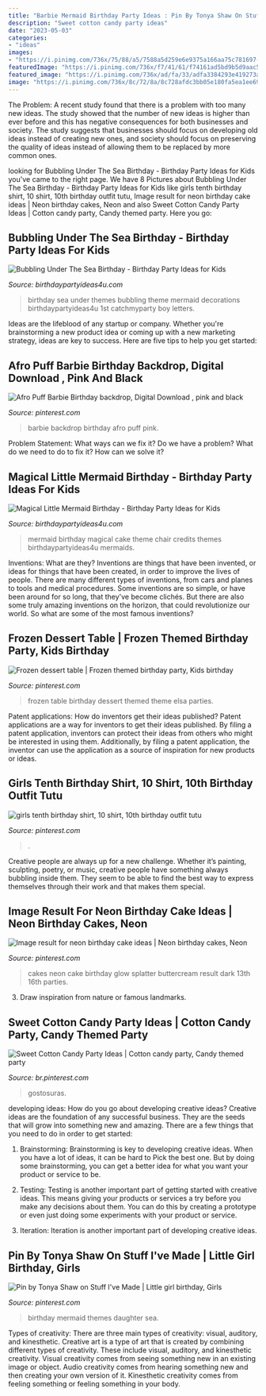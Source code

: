 ```yaml
---
title: "Barbie Mermaid Birthday Party Ideas : Pin By Tonya Shaw On Stuff I&#039;ve Made"
description: "Sweet cotton candy party ideas"
date: "2023-05-03"
categories:
- "ideas"
images:
- "https://i.pinimg.com/736x/75/88/a5/7588a5d259e6e9375a166aa75c781697--neon-birthday-cakes-splatter-cake.jpg"
featuredImage: "https://i.pinimg.com/736x/f7/41/61/f74161ad5bd9b5d9aac5ae9cf94e0e98.jpg"
featured_image: "https://i.pinimg.com/736x/ad/fa/33/adfa3384293e419273aaa66fb2280640.jpg"
image: "https://i.pinimg.com/736x/8c/72/8a/8c728afdc3bb05e180fa5ea1ee69bc7c--mermaid-birthday-party-ideas-little-mermaid-birthday.jpg"
---
```



The Problem:
A recent study found that there is a problem with too many new ideas. The study showed that the number of new ideas is higher than ever before and this has negative consequences for both businesses and society. The study suggests that businesses should focus on developing old ideas instead of creating new ones, and society should focus on preserving the quality of ideas instead of allowing them to be replaced by more common ones.

	

		
looking for Bubbling Under The Sea Birthday - Birthday Party Ideas for Kids you've came to the right page. We have 8 Pictures about Bubbling Under The Sea Birthday - Birthday Party Ideas for Kids like girls tenth birthday shirt, 10 shirt, 10th birthday outfit tutu, Image result for neon birthday cake ideas | Neon birthday cakes, Neon and also Sweet Cotton Candy Party Ideas | Cotton candy party, Candy themed party. Here you go:
		
    
## Bubbling Under The Sea Birthday - Birthday Party Ideas For Kids

<img loading=lazy src="https://www.birthdaypartyideas4u.com/wp-content/uploads/2017/03/Bubbling-Under-The-Sea-Birthday-One-Letters-600x891.jpg" onerror="this.onerror=null;this.src='https://tse2.mm.bing.net/th?id=OIP.h6GSUECiNyScd-fkrlW7rQHaK_&amp;pid=15.1';" alt="Bubbling Under The Sea Birthday - Birthday Party Ideas for Kids">

_Source: birthdaypartyideas4u.com_

>birthday sea under themes bubbling theme mermaid decorations birthdaypartyideas4u 1st catchmyparty boy letters. 

	

Ideas are the lifeblood of any startup or company. Whether you're brainstorming a new product idea or coming up with a new marketing strategy, ideas are key to success. Here are five tips to help you get started: 

    
## Afro Puff Barbie Birthday Backdrop, Digital Download , Pink And Black

<img loading=lazy src="https://i.pinimg.com/736x/f7/41/61/f74161ad5bd9b5d9aac5ae9cf94e0e98.jpg" onerror="this.onerror=null;this.src='https://tse3.mm.bing.net/th?id=OIP.x_fJxW352BnASZWNVtrGqgHaKX&amp;pid=15.1';" alt="Afro Puff Barbie Birthday backdrop, Digital Download , pink and black">

_Source: pinterest.com_

>barbie backdrop birthday afro puff pink. 

	

Problem Statement: What ways can we fix it?
Do we have a problem?
What do we need to do to fix it?
How can we solve it?

    
## Magical Little Mermaid Birthday - Birthday Party Ideas For Kids

<img loading=lazy src="https://www.birthdaypartyideas4u.com/wp-content/uploads/2017/02/Magical-Little-Mermaid-Birthday-Blue-Cake-600x583.jpg" onerror="this.onerror=null;this.src='https://tse3.mm.bing.net/th?id=OIP.kiE0DFj8we3upF80y4nicQHaHM&amp;pid=15.1';" alt="Magical Little Mermaid Birthday - Birthday Party Ideas for Kids">

_Source: birthdaypartyideas4u.com_

>mermaid birthday magical cake theme chair credits themes birthdaypartyideas4u mermaids. 

	

Inventions: What are they?
Inventions are things that have been invented, or ideas for things that have been created, in order to improve the lives of people. There are many different types of inventions, from cars and planes to tools and medical procedures. Some inventions are so simple, or have been around for so long, that they've become clichés. But there are also some truly amazing inventions on the horizon, that could revolutionize our world. So what are some of the most famous inventions?

    
## Frozen Dessert Table | Frozen Themed Birthday Party, Kids Birthday

<img loading=lazy src="https://i.pinimg.com/736x/d7/ff/21/d7ff21dc71e68af6fe1f3df58be7a1eb--frozen-dessert-table-frozen-desserts.jpg" onerror="this.onerror=null;this.src='https://tse4.mm.bing.net/th?id=OIP.zvaSrOCwV7YlNLlSq_OYfwHaNK&amp;pid=15.1';" alt="Frozen dessert table | Frozen themed birthday party, Kids birthday">

_Source: pinterest.com_

>frozen table birthday dessert themed theme elsa parties. 

	

Patent applications: How do inventors get their ideas published?
Patent applications are a way for inventors to get their ideas published. By filing a patent application, inventors can protect their ideas from others who might be interested in using them. Additionally, by filing a patent application, the inventor can use the application as a source of inspiration for new products or ideas.

    
## Girls Tenth Birthday Shirt, 10 Shirt, 10th Birthday Outfit Tutu

<img loading=lazy src="https://i.pinimg.com/736x/22/6b/26/226b2686b12219aee1083960209853f6.jpg" onerror="this.onerror=null;this.src='https://tse1.mm.bing.net/th?id=OIP.Ia7eRSVDXag5o6aL96mdhAHaK7&amp;pid=15.1';" alt="girls tenth birthday shirt, 10 shirt, 10th birthday outfit tutu">

_Source: pinterest.com_

>. 

	

Creative people are always up for a new challenge. Whether it’s painting, sculpting, poetry, or music, creative people have something always bubbling inside them. They seem to be able to find the best way to express themselves through their work and that makes them special.

    
## Image Result For Neon Birthday Cake Ideas | Neon Birthday Cakes, Neon

<img loading=lazy src="https://i.pinimg.com/736x/75/88/a5/7588a5d259e6e9375a166aa75c781697--neon-birthday-cakes-splatter-cake.jpg" onerror="this.onerror=null;this.src='https://tse2.mm.bing.net/th?id=OIP.BsWzV_jusPFe3UF94TD7UQHaKJ&amp;pid=15.1';" alt="Image result for neon birthday cake ideas | Neon birthday cakes, Neon">

_Source: pinterest.com_

>cakes neon cake birthday glow splatter buttercream result dark 13th 16th parties. 

	

3. Draw inspiration from nature or famous landmarks.

    
## Sweet Cotton Candy Party Ideas | Cotton Candy Party, Candy Themed Party

<img loading=lazy src="https://i.pinimg.com/736x/ad/fa/33/adfa3384293e419273aaa66fb2280640.jpg" onerror="this.onerror=null;this.src='https://tse2.mm.bing.net/th?id=OIP.g6Fm-lIA1r9ZDyaCYVmH_QHaLT&amp;pid=15.1';" alt="Sweet Cotton Candy Party Ideas | Cotton candy party, Candy themed party">

_Source: br.pinterest.com_

>gostosuras. 

	

developing ideas: How do you go about developing creative ideas?
Creative ideas are the foundation of any successful business. They are the seeds that will grow into something new and amazing. There are a few things that you need to do in order to get started:
1. Brainstorming: Brainstorming is key to developing creative ideas. When you have a lot of ideas, it can be hard to Pick the best one. But by doing some brainstorming, you can get a better idea for what you want your product or service to be.

2. Testing: Testing is another important part of getting started with creative ideas. This means giving your products or services a try before you make any decisions about them. You can do this by creating a prototype or even just doing some experiments with your product or service.

3. Iteration: Iteration is another important part of developing creative ideas.

    
## Pin By Tonya Shaw On Stuff I&#039;ve Made | Little Girl Birthday, Girls

<img loading=lazy src="https://i.pinimg.com/736x/8c/72/8a/8c728afdc3bb05e180fa5ea1ee69bc7c--mermaid-birthday-party-ideas-little-mermaid-birthday.jpg" onerror="this.onerror=null;this.src='https://tse3.mm.bing.net/th?id=OIP.80a6nux05iW612S06xlPmAHaJ4&amp;pid=15.1';" alt="Pin by Tonya Shaw on Stuff I&#039;ve Made | Little girl birthday, Girls">

_Source: pinterest.com_

>birthday mermaid themes daughter sea. 

	

Types of creativity: There are three main types of creativity: visual, auditory, and kinesthetic.
Creative art is a type of art that is created by combining different types of creativity. These include visual, auditory, and kinesthetic creativity. Visual creativity comes from seeing something new in an existing image or object. Audio creativity comes from hearing something new and then creating your own version of it. Kinesthetic creativity comes from feeling something or feeling something in your body.

